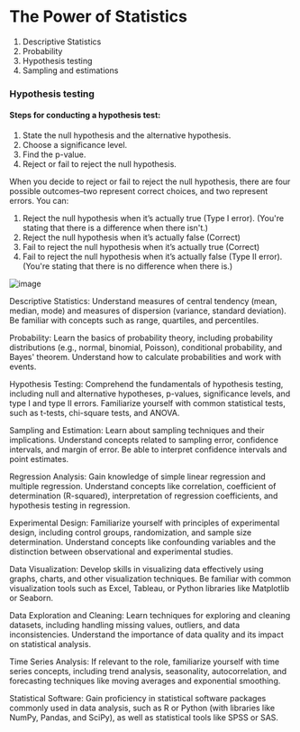 # The Power of Statistics

1. Descriptive Statistics
2. Probability
3. Hypothesis testing 
4. Sampling and estimations


### Hypothesis testing

#### Steps for conducting a hypothesis test:
1. State the null hypothesis and the alternative hypothesis.
2. Choose a significance level.
3. Find the p-value.
4. Reject or fail to reject the null hypothesis.


When you decide to reject or fail to reject the null hypothesis, there are four possible outcomes–two represent correct choices, and two represent errors. You can: 

1. Reject the null hypothesis when it’s actually true (Type I error). (You're stating that there is a difference when there isn't.)
2. Reject the null hypothesis when it’s actually false (Correct)
3. Fail to reject the null hypothesis when it’s actually true (Correct) 
4. Fail to reject the null hypothesis when it’s actually false (Type II error). (You're stating that there is no difference when there is.)

![image](https://github.com/jessicastow/coursera_google_advanced_data_analytics/assets/56385852/70953af5-c014-4989-b474-90801ea0e2ca)


Descriptive Statistics: Understand measures of central tendency (mean, median, mode) and measures of dispersion (variance, standard deviation). Be familiar with concepts such as range, quartiles, and percentiles.

Probability: Learn the basics of probability theory, including probability distributions (e.g., normal, binomial, Poisson), conditional probability, and Bayes' theorem. Understand how to calculate probabilities and work with events.

Hypothesis Testing: Comprehend the fundamentals of hypothesis testing, including null and alternative hypotheses, p-values, significance levels, and type I and type II errors. Familiarize yourself with common statistical tests, such as t-tests, chi-square tests, and ANOVA.

Sampling and Estimation: Learn about sampling techniques and their implications. Understand concepts related to sampling error, confidence intervals, and margin of error. Be able to interpret confidence intervals and point estimates.

Regression Analysis: Gain knowledge of simple linear regression and multiple regression. Understand concepts like correlation, coefficient of determination (R-squared), interpretation of regression coefficients, and hypothesis testing in regression.

Experimental Design: Familiarize yourself with principles of experimental design, including control groups, randomization, and sample size determination. Understand concepts like confounding variables and the distinction between observational and experimental studies.

Data Visualization: Develop skills in visualizing data effectively using graphs, charts, and other visualization techniques. Be familiar with common visualization tools such as Excel, Tableau, or Python libraries like Matplotlib or Seaborn.

Data Exploration and Cleaning: Learn techniques for exploring and cleaning datasets, including handling missing values, outliers, and data inconsistencies. Understand the importance of data quality and its impact on statistical analysis.

Time Series Analysis: If relevant to the role, familiarize yourself with time series concepts, including trend analysis, seasonality, autocorrelation, and forecasting techniques like moving averages and exponential smoothing.

Statistical Software: Gain proficiency in statistical software packages commonly used in data analysis, such as R or Python (with libraries like NumPy, Pandas, and SciPy), as well as statistical tools like SPSS or SAS.
